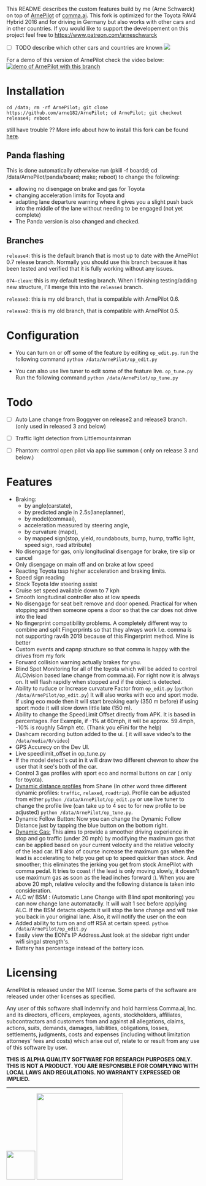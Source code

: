 This README describes the custom features build by me (Arne Schwarck) on top of [ArnePilot](http://github.com/commaai/ArnePilot) of [comma.ai](http://comma.ai). This fork is optimized for the Toyota RAV4 Hybrid 2016 and for driving in Germany but also works with other cars and in other countries. If you would like to support the developement on this project feel free to https://www.patreon.com/arneschwarck
- [ ] TODO describe which other cars and countries are known
[![](https://i.imgur.com/UelUjKAh.png)](#)

For a demo of this version of ArnePilot check the video below:
[![demo of ArnePilot with this branch](https://img.youtube.com/vi/WKwSq8TPdpo/0.jpg)](https://www.youtube.com/playlist?list=PL3CGUyxys8DuTE1JTkdZwY93ejSfAGxyV)

# Installation
`cd /data; rm -rf ArnePilot; git clone https://github.com/arne182/ArnePilot; cd ArnePilot; git checkout release4; reboot`

still have trouble ?? More info about how to install this fork can be found [here](https://medium.com/@jfrux/comma-eon-installing-a-fork-of-ArnePilot-5c2b5c134b4b).

## Panda flashing

This is done automatically otherwise run (pkill -f boardd; cd /data/ArnePilot/panda/board; make; reboot) to change the following:
- allowing no disengage on brake and gas for Toyota
- changing acceleration limits for Toyota and
- adapting lane departure warning where it gives you a slight push back into the middle of the lane without needing to be engaged (not yet complete)
- The Panda version is also changed and checked.

## Branches

`release4`: this is the default branch that is most up to date with the ArnePilot 0.7 release branch. Normally you should use this branch because it has been tested and verified that it is fully working without any issues.

`074-clean`: this is my default testing branch. When I finishing testing/adding new structure, I'll merge this into the
`release4` branch.

`release3`: this is my old branch, that is compatible with ArnePilot 0.6.

`release2`: this is my old branch, that is compatible with ArnePilot 0.5.

# Configuration

- You can turn on or off some of the feature by editing `op_edit.py`. run the following command `python /data/ArnePilot/op_edit.py`

- You can also use live tuner to edit some of the feature live. `op_tune.py` Run the following command `python /data/ArnePilot/op_tune.py`

# Todo

- [ ] Auto Lane change from Boggyver on release2 and release3 branch. (only used in released 3 and below)

- [ ] Traffic light detection from Littlemountainman

- [ ] Phantom: control open pilot via app like summon ( only on release 3 and below.)

# Features

- Braking:
    - by angle(carstate),
    - by predicted angle in 2.5s(laneplanner),
    - by model(commaai),
    - acceleration measured by steering angle,
    - by curvature (mapd),
    - by mapped sign(stop, yield, roundabouts, bump, hump, traffic light, speed sign, road attribute)
- No disengage for gas, only longitudinal disengage for brake, tire slip or cancel
- Only disengage on main off and on brake at low speed
- Reacting Toyota tssp higher acceleration and braking limits.
- Speed sign reading
- Stock Toyota ldw steering assist
- Cruise set speed available down to 7 kph
- Smooth longitudinal controller also at low speeds
- No disengage for seat belt remove and door opened. Practical for when stopping and then someone opens a door so that the car does not drive into the lead
- No fingerprint compatibility problems. A completely different way to combine and split Fingerprints so that they always work I.e. comma is not supporting rav4h 2019 because of this Fingerprint method. Mine is better
- Custom events and capnp structure so that comma is happy with the drives from my fork
- Forward collision warning actually brakes for you.
- Blind Spot Monitoring for all of the toyota which will be added to control ALC(vision based lane change from comma.ai). For right now it is always on. It will flash rapidly when stopped and if the object is detected.
- Ability to ruduce or Increase curvature Factor from `op_edit.py` (`python /data/ArnePilot/op_edit.py`) It will also works with eco and sport mode. If using eco mode then it will start breaking early (350 m before) if using sport mode it will slow down little late (150 m).
- Ability to change the SpeedLimit Offset directly from APK. It is based in percentages. For Example, if -1% at 60mph, it will be  approx. 59.4mph, -10% is roughly 54mph etc. (Thank you eFini for the help)
- Dashcam recording button added to the ui. ( it will save video's to the `/data/media/0/video`)
- GPS Accurecy on the Dev UI.
- Live speedlimit_offset in op_tune.py
- If the model detect's cut in it will draw two different chevron to show the user that it see's both of the car.
- Control 3 gas profiles with sport eco and normal buttons on car ( only for toyota).
- [Dynamic distance profiles](https://github.com/ShaneSmiskol/ArnePilot/tree/stock_additions-devel#dynamic-follow-3-profiles) from Shane (In other word three different dynamic profiles: `traffic`, `relaxed`, `roadtrip`). Profile can be adjusted from either `python /data/ArnePilot/op_edit.py` or use live tuner to change the profile live (can take up to 4 sec to for new profile to be adjusted) `python /data/ArnePilot/op_tune.py`.
- Dynamic Follow Button: Now you can change the Dynamic Follow Distance just by tapping the blue button on the bottom right.
- [Dynamic Gas:](https://github.com/ShaneSmiskol/ArnePilot/tree/stock_additions-devel#dynamic-gas)
This aims to provide a smoother driving experience in stop and go traffic (under 20 mph) by modifying the maximum gas that can be applied based on your current velocity and the relative velocity of the lead car. It'll also of course increase the maximum gas when the lead is accelerating to help you get up to speed quicker than stock. And smoother; this eliminates the jerking you get from stock ArnePilot with comma pedal. It tries to coast if the lead is only moving slowly, it doesn't use maximum gas as soon as the lead inches forward :). When you are above 20 mph, relative velocity and the following distance is taken into consideration.
- ALC w/ BSM : (Automatic Lane Change with Blind spot monitoring) you can now change lane automataclly. It will wait 1 sec before applying ALC. If the BSM detacts objects it will stop the lane change and will take you back in your original lane. Also, it will notify the user on the eon
- Added ability to turn on and off RSA at certain speed. `python /data/ArnePilot/op_edit.py`
- Easily view the EON's IP Address.Just look at the sidebar right under wifi singal strength's. 
- Battery has percentage instead of the battery icon. 

# Licensing

ArnePilot is released under the MIT license. Some parts of the software are released under other licenses as specified.

Any user of this software shall indemnify and hold harmless Comma.ai, Inc. and its directors, officers, employees, agents, stockholders, affiliates, subcontractors and customers from and against all allegations, claims, actions, suits, demands, damages, liabilities, obligations, losses, settlements, judgments, costs and expenses (including without limitation attorneys’ fees and costs) which arise out of, relate to or result from any use of this software by user.

**THIS IS ALPHA QUALITY SOFTWARE FOR RESEARCH PURPOSES ONLY. THIS IS NOT A PRODUCT.
YOU ARE RESPONSIBLE FOR COMPLYING WITH LOCAL LAWS AND REGULATIONS.
NO WARRANTY EXPRESSED OR IMPLIED.**

---

<img src="https://d1qb2nb5cznatu.cloudfront.net/startups/i/1061157-bc7e9bf3b246ece7322e6ffe653f6af8-medium_jpg.jpg?buster=1458363130" width="75"></img> <img src="https://cdn-images-1.medium.com/max/1600/1*C87EjxGeMPrkTuVRVWVg4w.png" width="225"></img>

